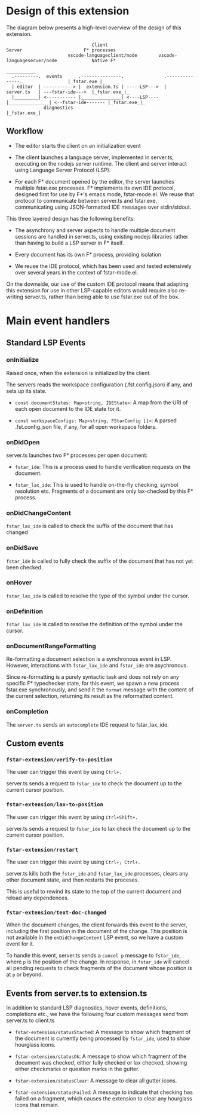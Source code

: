 # Design of this extension

The diagram below presents a high-level overview of the design of this extension.

```
                                Client                           Server                       F* processes
                       vscode-languageclient/node        vscode-languageserver/node             Native F*
                                                                                              ___________
  .---------.  events      .---------------.               .---------------.                 |_fstar.exe_|_   
  | editor  | -----------> |  extension.ts | -----LSP--->  |   server.ts   | ---fstar-ide--->  |_fstar.exe_|_         
  |_________| <----------- |_______________| <----LSP----  |_______________| <--fstar-ide------- |_fstar.exe_|_
              diagnostics                                                                          |_fstar.exe_| 
```

## Workflow

* The editor starts the client on an initialization event

* The client launches a language server, implemented in server.ts, executing on the nodejs server runtime.
  The client and server interact using Language Server Protocol (LSP).
  
* For each F* document opened by the editor, the server launches multiple fstar.exe processes.
  F* implements its own IDE protocol, designed first for use by F*'s emacs mode, fstar-mode.el.
  We reuse that protocol to communicate between server.ts and fstar.exe,
  communicating using JSON-formatted IDE messages over stdin/stdout.

This three layered design has the following benefits:

* The asynchrony and server aspects to handle multiple document sessions are handled in server.ts,
  using existing nodejs libraries rather than having to build a LSP server in F* itself.

* Every document has its own F* process, providing isolation

* We reuse the IDE protocol, which has been used and tested extensively over several years in the
  context of fstar-mode.el.

On the downside, our use of the custom IDE protocol means that adapting this extension for use in other
LSP-capable editors would require also re-writing server.ts, rather than being able to use fstar.exe
out of the box.

# Main event handlers

## Standard LSP Events

### onInitialize

Raised once, when the extension is initialized by the client.

The servers reads the workspace configuration (.fst.config.json) if any,
and sets up its state.

* `const documentStates: Map<string, IDEState>`: A map from the URI of each open document
   to the IDE state for it.

* `const workspaceConfigs: Map<string, FStarConfig []>`: A parsed .fst.config.json file, if any,
   for all open workspace folders.


### onDidOpen

server.ts launches two F* processes per open document:

* `fstar_ide`: This is a process used to handle verification requests on the document.

* `fstar_lax_ide`: This is used to handle on-the-fly checking, symbol resolution etc.
   Fragments of a document are only lax-checked by this F* process.

### onDidChangeContent

`fstar_lax_ide` is called to check the suffix of the document that has changed

### onDidSave

`fstar_ide` is called to fully check the suffix of the document that has not yet been checked.

### onHover

`fstar_lax_ide` is called to resolve the type of the symbol under the cursor.

### onDefinition

`fstar_lax_ide` is called to resolve the definition of the symbol under the cursor.

### onDocumentRangeFormatting

Re-formatting a document selection is a synchronous event in LSP.
However, interactions with `fstar_lax_ide` and `fstar_ide` are asychronous.

Since re-formatting is a purely syntactic task and does not rely on any specific
F* typechecker state, for this event, we spawn a new process fstar.exe synchronously, 
and send it the `format` message with the content of the current selection, returning
its result as the reformatted content.

### onCompletion

The `server.ts` sends an `autocomplete` IDE request to fstar_lax_ide.

## Custom events

### `fstar-extension/verify-to-position`

The user can trigger this event by using `Ctrl+.`

server.ts sends a request to `fstar_ide` to check the document up
to the current cursor position.

### `fstar-extension/lax-to-position`

The user can trigger this event by using `Ctrl+Shift+.`

server.ts sends a request to `fstar_ide` to lax check the document up
to the current cursor position.

### `fstar-extension/restart`

The user can trigger this event by using `Ctrl+; Ctrl+.`

server.ts kills both the `fstar_ide` and `fstar_lax_ide` processes,
clears any other document state, and then restarts the proceses.

This is useful to rewind its state to the top of the current document
and reload any dependences.

### `fstar-extension/text-doc-changed`

When the document changes, the client forwards this event to the server, including
the first position in the document of the change. This position is not available in 
the `onDidChangeContent` LSP event, so we have a custom event for it.

To handle this event, server.ts sends a `cancel p` message to `fstar_ide`, where `p`
is the position of the change. In response, in `fstar_ide` will cancel all pending
requests to check fragments of the document whose position is at `p` or beyond.

## Events from server.ts to extension.ts

In addition to standard LSP diagnostics, hover events, definitions, completions etc., 
we have the following four custom messages send from server.ts to client.ts

* `fstar-extension/statusStarted`: A message to show which fragment of the document
   is currently being processed by `fstar_ide`, used to show hourglass icons.

* `fstar-extension/statusOk`: A message to show which fragment of the document was checked,
   either fully checked or lax checked, showing either checkmarks or question marks
   in the gutter.
		
* `fstar-extension/statusClear`: A message to clear all gutter icons.

* `fstar-extension/statusFailed`: A message to indicate that checking has failed on a fragment,
   which causes the extension to clear any hourglass icons that remain.
